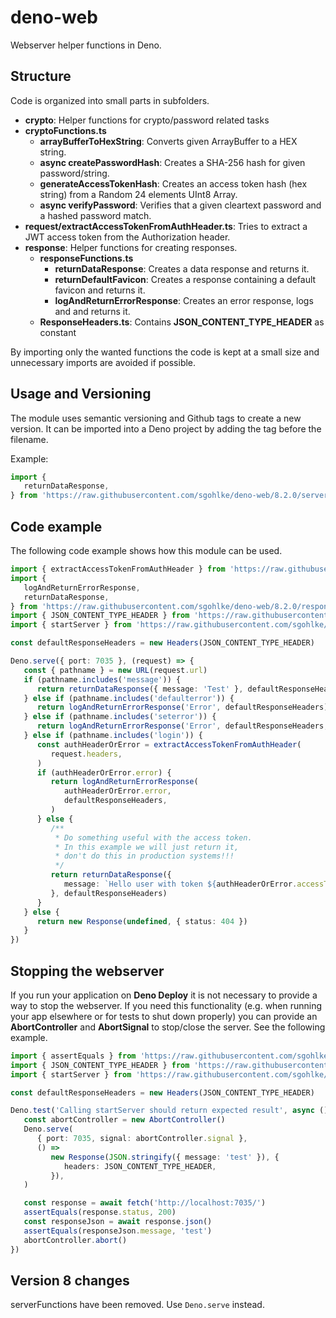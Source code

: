 # deno-web

Webserver helper functions in Deno.

## Structure

Code is organized into small parts in subfolders.

- **crypto**: Helper functions for crypto/password related tasks
- **cryptoFunctions.ts**
    - **arrayBufferToHexString**: Converts given ArrayBuffer to a HEX string.
    - **async createPasswordHash**: Creates a SHA-256 hash for given password/string.
    - **generateAccessTokenHash**: Creates an access token hash (hex string) from a Random 24 elements UInt8 Array.
    - **async verifyPassword**: Verifies that a given cleartext password and a hashed password match. 
- **request/extractAccessTokenFromAuthHeader.ts**: Tries to extract a JWT access
  token from the Authorization header.
- **response**: Helper functions for creating responses.
  - **responseFunctions.ts**
    - **returnDataResponse**: Creates a data response and returns it.
    - **returnDefaultFavicon**: Creates a response containing a default favicon and returns it.
    - **logAndReturnErrorResponse**: Creates an error response, logs and and
      returns it.
  - **ResponseHeaders.ts**: Contains **JSON_CONTENT_TYPE_HEADER** as constant

By importing only the wanted functions the code is kept at a small size and
unnecessary imports are avoided if possible.

## Usage and Versioning

The module uses semantic versioning and Github tags to create a new version. It
can be imported into a Deno project by adding the tag before the filename.

Example:

```typescript
import {
   returnDataResponse,
} from 'https://raw.githubusercontent.com/sgohlke/deno-web/8.2.0/server/responseFunctions.ts'
```

## Code example

The following code example shows how this module can be used.

```typescript
import { extractAccessTokenFromAuthHeader } from 'https://raw.githubusercontent.com/sgohlke/deno-web/8.2.0/request/extractAccessTokenFromAuthHeader.ts'
import {
   logAndReturnErrorResponse,
   returnDataResponse,
} from 'https://raw.githubusercontent.com/sgohlke/deno-web/8.2.0/response/responseFunctions.ts'
import { JSON_CONTENT_TYPE_HEADER } from 'https://raw.githubusercontent.com/sgohlke/deno-web/8.2.0/response/ResponseHeaders.ts'
import { startServer } from 'https://raw.githubusercontent.com/sgohlke/deno-web/8.2.0/server/serverFunctions.ts'

const defaultResponseHeaders = new Headers(JSON_CONTENT_TYPE_HEADER)

Deno.serve({ port: 7035 }, (request) => {
   const { pathname } = new URL(request.url)
   if (pathname.includes('message')) {
      return returnDataResponse({ message: 'Test' }, defaultResponseHeaders)
   } else if (pathname.includes('defaulterror')) {
      return logAndReturnErrorResponse('Error', defaultResponseHeaders)
   } else if (pathname.includes('seterror')) {
      return logAndReturnErrorResponse('Error', defaultResponseHeaders, 418)
   } else if (pathname.includes('login')) {
      const authHeaderOrError = extractAccessTokenFromAuthHeader(
         request.headers,
      )
      if (authHeaderOrError.error) {
         return logAndReturnErrorResponse(
            authHeaderOrError.error,
            defaultResponseHeaders,
         )
      } else {
         /**
          * Do something useful with the access token.
          * In this example we will just return it,
          * don't do this in production systems!!!
          */
         return returnDataResponse({
            message: `Hello user with token ${authHeaderOrError.accessToken}`,
         }, defaultResponseHeaders)
      }
   } else {
      return new Response(undefined, { status: 404 })
   }
})
```

## Stopping the webserver

If you run your application on **Deno Deploy** it is not necessary to provide a
way to stop the webserver. If you need this functionality (e.g. when running
your app elsewhere or for tests to shut down properly) you can provide an
**AbortController** and **AbortSignal** to stop/close the server. See the
following example.

```typescript
import { assertEquals } from 'https://raw.githubusercontent.com/sgohlke/deno-web/8.0.0/deps.ts'
import { JSON_CONTENT_TYPE_HEADER } from 'https://raw.githubusercontent.com/sgohlke/deno-web/8.0.0/response/ResponseHeaders.ts'
import { startServer } from 'https://raw.githubusercontent.com/sgohlke/deno-web/8.0.0/server/serverFunctions.ts'

const defaultResponseHeaders = new Headers(JSON_CONTENT_TYPE_HEADER)

Deno.test('Calling startServer should return expected result', async () => {
   const abortController = new AbortController()
   Deno.serve(
      { port: 7035, signal: abortController.signal },
      () =>
         new Response(JSON.stringify({ message: 'test' }), {
            headers: JSON_CONTENT_TYPE_HEADER,
         }),
   )

   const response = await fetch('http://localhost:7035/')
   assertEquals(response.status, 200)
   const responseJson = await response.json()
   assertEquals(responseJson.message, 'test')
   abortController.abort()
})
```

## Version 8 changes

serverFunctions have been removed. Use `Deno.serve` instead.
